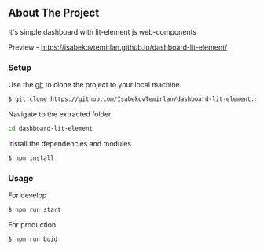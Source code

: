 ## About The Project
It's simple dashboard with lit-element js web-components

Preview - https://isabekovtemirlan.github.io/dashboard-lit-element/

### Setup
Use the [git](https://git-scm.com/downloads) to clone the project to your local machine.
```sh
$ git clone https://github.com/IsabekovTemirlan/dashboard-lit-element.git
```

Navigate to the extracted folder
```sh 
cd dashboard-lit-element
```

Install the dependencies and modules
```sh
$ npm install
```

### Usage
For develop
```sh
$ npm run start
```

For production
```sh
$ npm run buid
```
